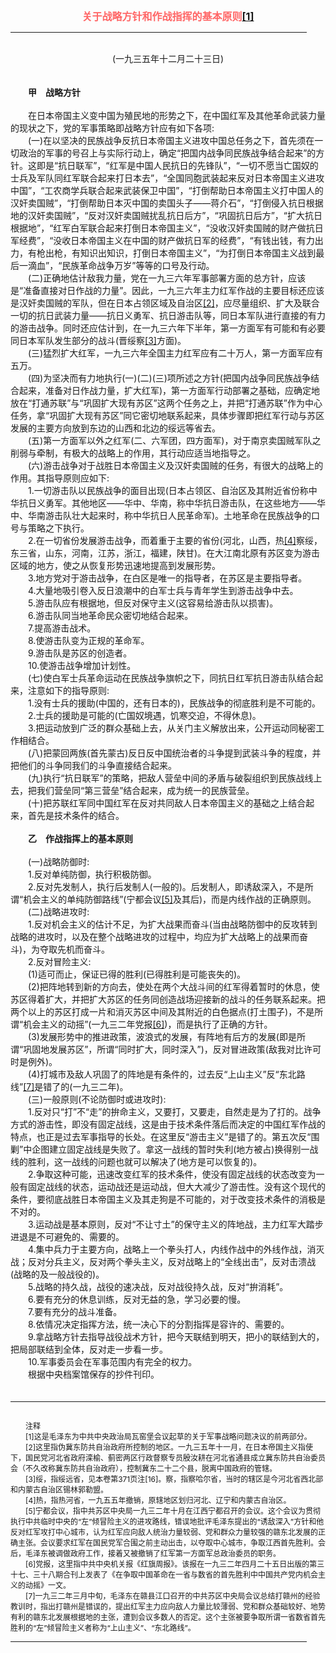 <center><FONT style="FONT-SIZE: 12pt" COLOR="#FF6666"><B>关于战略方针和作战指挥的基本原则<a href="#tail">[1]</a></B></center></FONT>
<HR color="#EE9B73" size="1" width="94%">
<BR>
<center>(一九三五年十二月二十三日)</center>
<BR>
<BR>
　　<B>甲　战略方针</B>
<BR>
<BR>
　　在日本帝国主义变中国为殖民地的形势之下，在中国红军及其他革命武装力量的现状之下，党的军事策略即战略方针应有如下各项:
<BR>
　　(一)在以坚决的民族战争反抗日本帝国主义进攻中国总任务之下，首先须在一切政治的军事的号召上与实际行动上，确定“把国内战争同民族战争结合起来”的方针。这即是“抗日联军”，“红军是中国人民抗日的先锋队”，“一切不愿当亡国奴的士兵及军队同红军联合起来打日本去”，“全国同胞武装起来反对日本帝国主义进攻中国”，“工农商学兵联合起来武装保卫中国”，“打倒帮助日本帝国主义打中国人的汉奸卖国贼”，“打倒帮助日本灭中国的卖国头子——蒋介石”，“打倒侵入抗日根据地的汉奸卖国贼”，“反对汉奸卖国贼扰乱抗日后方”，“巩固抗日后方”，“扩大抗日根据地”，“红军白军联合起来打倒日本帝国主义”，“没收汉奸卖国贼的财产做抗日军经费”，“没收日本帝国主义在中国的财产做抗日军的经费”，“有钱出钱，有力出力，有枪出枪，有知识出知识，打倒日本帝国主义”，“为打倒日本帝国主义战到最后一滴血”，“民族革命战争万岁”等等的口号及行动。
<BR>
　　(二)正确地估计敌我力量，党在一九三六年军事部署方面的总方针，应该是“准备直接对日作战的力量”。因此，一九三六年主力红军作战的主要目标还应该是汉奸卖国贼的军队，但在日本占领区域及自治区<a href="#tail">[2]</a>，应尽量组织、扩大及联合一切的抗日武装力量——抗日义勇军、抗日游击队等，同日本军队进行直接的有力的游击战争。同时还应估计到，在一九三六年下半年，第一方面军有可能和有必要同日本军队发生部分的战斗(晋绥察<a href="#tail">[3]</a>方面)。
<BR>
　　(三)猛烈扩大红军，一九三六年全国主力红军应有二十万人，第一方面军应有五万。
<BR>
　　(四)为坚决而有力地执行(一)(二)(三)项所述之方针(把国内战争同民族战争结合起来，准备对日作战力量，扩大红军)，第一方面军行动部署之基础，应确定地放在“打通苏联”与“巩固扩大现有苏区”这两个任务之上，并把“打通苏联”作为中心任务，拿“巩固扩大现有苏区”同它密切地联系起来，具体步骤即把红军行动与苏区发展的主要方向放到东边的山西和北边的绥远等省去。
<BR>
　　(五)第一方面军以外之红军(二、六军团，四方面军)，对于南京卖国贼军队之削弱与牵制，有极大的战略上的作用，其行动应适当地指导之。
<BR>
　　(六)游击战争对于战胜日本帝国主义及汉奸卖国贼的任务，有很大的战略上的作用。其指导原则应如下:
<BR>
　　1.一切游击队以民族战争的面目出现(日本占领区、自治区及其附近省份称中华抗日义勇军。其他地区——华中、华南，称中华抗日游击队，在这些地方——华中、华南游击队壮大起来时，称中华抗日人民革命军)。土地革命在民族战争的口号与策略之下执行。
<BR>
　　2.在一切省份发展游击战争，而着重于主要的省份(河北，山西，热<a href="#tail">[4]</a>察绥，东三省，山东，河南，江苏，浙江，福建，陕甘)。在大江南北原有苏区变为游击区域的地方，使之从恢复形势迅速地提高到发展形势。
<BR>
　　3.地方党对于游击战争，在白区是唯一的指导者，在苏区是主要指导者。
<BR>
　　4.大量地吸引卷入反日浪潮中的白军士兵与青年学生到游击战争中去。
<BR>
　　5.游击队应有根据地，但反对保守主义(这容易给游击队以损害)。
<BR>
　　6.游击队同当地革命民众密切地结合起来。
<BR>
　　7.提高游击战术。
<BR>
　　8.使游击队变为正规的革命军。
<BR>
　　9.游击队是苏区的创造者。
<BR>
　　10.使游击战争增加计划性。
<BR>
　　(七)使白军士兵革命运动在民族战争旗帜之下，同抗日红军抗日游击队结合起来，注意如下的指导原则:
<BR>
　　1.没有士兵的援助(中国的，还有日本的)，民族战争的彻底胜利是不可能的。
<BR>
　　2.士兵的援助是可能的(亡国奴境遇，饥寒交迫，不得休息)。
<BR>
　　3.把运动放到广泛的群众基础上去，从关门主义解放出来，公开运动同秘密工作相结合。
<BR>
　　(八)把蒙回两族(首先蒙古)反日反中国统治者的斗争提到武装斗争的程度，并把他们的斗争同我们的斗争直接结合起来。
<BR>
　　(九)执行“抗日联军”的策略，把敌人营垒中间的矛盾与破裂组织到民族战线上去，把我们营垒同“第三营垒”结合起来，成为统一的民族营垒。
<BR>
　　(十)把苏联红军同中国红军在反对共同敌人日本帝国主义的基础之上结合起来，首先是技术条件的结合。
<BR>
<BR>
　　<B>乙　作战指挥上的基本原则</B>
<BR>
<BR>
　　(一)战略防御时:
<BR>
　　1.反对单纯防御，执行积极防御。
<BR>
　　2.反对先发制人，执行后发制人(一般的)。后发制人，即诱敌深入，不是所谓“机会主义的单纯防御路线”(宁都会议<a href="#tail">[5]</a>及其后)，而是内线作战的正确原则。
<BR>
　　(二)战略进攻时:
<BR>
　　1.反对机会主义的估计不足，为扩大战果而奋斗(当由战略防御中的反攻转到战略的进攻时，以及在整个战略进攻的过程中，均应为扩大战略上的战果而奋斗)，为夺取先机而奋斗。
<BR>
　　2.反对冒险主义:
<BR>
　　(1)适可而止，保证已得的胜利(已得胜利是可能丧失的)。
<BR>
　　(2)把阵地转到新的方向去，使处在两个大战斗间的红军得着暂时的休息，使苏区得着扩大，并把扩大苏区的任务同创造战场迎接新的战斗的任务联系起来。把两个以上的苏区打成一片和消灭苏区中间及其附近的白色据点(打土围子)，不是所谓“机会主义的动摇”(一九三二年党报<a href="#tail">[6]</a>)，而是执行了正确的方针。
<BR>
　　(3)发展形势中的推进政策，波浪式的发展，有阵地有后方的发展(即是所谓“巩固地发展苏区”，所谓“同时扩大，同时深入”)，反对冒进政策(敌我对比许可时是例外)。
<BR>
　　(4)打城市及敌人巩固了的阵地是有条件的，过去反“上山主义”反“东北路线”<a href="#tail">[7]</a>是错了的(一九三二年)。
<BR>
　　(三)一般原则(不论防御时或进攻时):
<BR>
　　1.反对只“打”不“走”的拚命主义，又要打，又要走，自然走是为了打的。战争方式的游击性，即没有固定战线，这是由于技术条件落后而决定的中国红军作战的特点，也正是过去军事指导的长处。在这里反“游击主义”是错了的。第五次反“围剿”中企图建立固定战线是失败了。拿这一战线的暂时失利(地方被占)换得别一战线的胜利，这一战线的问题也就可以解决了(地方是可以恢复的)。
<BR>
　　2.争取这种可能，迅速改变红军的技术条件，使没有固定战线的状态改变为一般有固定战线的状态，运动战还是运动战，但大大减少了游击性。没有这个现代的条件，要彻底战胜日本帝国主义及其走狗是不可能的，对于改变技术条件的消极是不对的。
<BR>
　　3.运动战是基本原则，反对“不让寸土”的保守主义的阵地战，主力红军大踏步进退是不可避免的、需要的。
<BR>
　　4.集中兵力于主要方向，战略上一个拳头打人，内线作战中的外线作战，消灭战；反对分兵主义，反对两个拳头主义，反对战略上的“全线出击”，反对击溃战(战略的及一般战役的)。
<BR>
　　5.战略的持久战，战役的速决战，反对战役持久战，反对“拚消耗”。
<BR>
　　6.要有充分的休息训练，反对无益的急，学习必要的慢。
<BR>
　　7.要有充分的战斗准备。
<BR>
　　8.依情况决定指挥方法，统一决心下的分割指挥是容许的、需要的。
<BR>
　　9.拿战略方针去指导战役战术方针，把今天联结到明天，把小的联结到大的，把局部联结到全体，反对走一步看一步。
<BR>
　　10.军事委员会在军事范围内有完全的权力。
<BR>
　　根据中央档案馆保存的抄件刊印。
<BR>
　　<hr><a name="tail"></a>    <FONT style="FONT-SIZE: 9pt">
<BR>
　　注释
<BR>
　　[1]这是毛泽东为中共中央政治局瓦窑堡会议起草的关于军事战略问题决议的前两部分。
<BR>
　　[2]这里指伪冀东防共自治政府所控制的地区。一九三五年十一月，在日本帝国主义指使下，国民党河北省政府滦榆、蓟密两区行政督察专员殷汝耕在河北省通县成立冀东防共自治委员会（不久改称冀东防共自治政府），控制冀东二十二个县，脱离中国政府的管辖。
<BR>
　　[3]绥，指绥远省，见本卷第371页注[16]。察，指察哈尔省，当时的辖区是今河北省西北部和内蒙古自治区锡林郭勒盟。
<BR>
　　[4]热，指热河省，一九五五年撤销，原辖地区划归河北、辽宁和内蒙古自治区。
<BR>
　　[5]宁都会议，指中共苏区中央局一九三二年十月在江西宁都召开的会议。这个会议为贯彻执行中共临时中央的“左”倾冒险主义的进攻路线，错误地批评毛泽东提出的“诱敌深入”方针和他反对红军攻打中心城市，认为红军应向敌人统治力量较弱、党和群众力量较强的赣东北发展的正确主张。会议要求红军在国民党军合围之前主动出击，以夺取中心城市，争取江西首先胜利。会后，毛泽东被调做政府工作，接着又被撤销了红军第一方面军总政治委员的职务。
<BR>
　　[6]党报，这里指中共中央机关报《红旗周报》。该报在一九三二年四月二十五日出版的第三十七、三十八期合刊上发表了《在争取中国革命在一省与数省的首先胜利中中国共产党内机会主义的动摇》一文。
<BR>
　　[7]一九三二年三月中旬，毛泽东在赣县江口召开的中共苏区中央局会议总结打赣州的经验教训时，指出打赣州是错误的，提出红军主力应向敌人力量比较薄弱、党和群众基础较好、地势有利的赣东北发展根据地的主张，遭到会议多数人的否定。这个主张被要争取所谓一省数省首先胜利的“左”倾冒险主义者称为“上山主义”、“东北路线”。
<BR>
</FONT>
<HR color="#EE9B73" size="1" width="94%">

